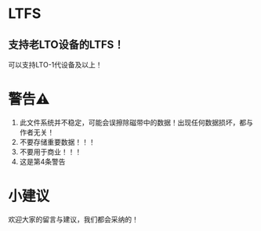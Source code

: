 # LTFS
## 支持老LTO设备的LTFS！
可以支持LTO-1代设备及以上！
# 警告⚠️
1. 此文件系统并不稳定，可能会误擦除磁带中的数据！出现任何数据损坏，都与作者无关！
2. 不要存储重要数据！！！
3. 不要用于商业！！！
4. 这是第4条警告

# 小建议
欢迎大家的留言与建议，我们都会采纳的！
